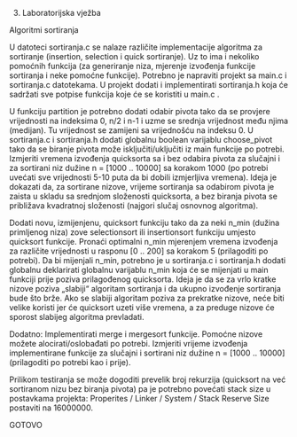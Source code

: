 3. Laboratorijska vježba

Algoritmi sortiranja 

U datoteci sortiranja.c se nalaze različite implementacije algoritma za sortiranje (insertion, selection i quick sortiranje). Uz to ima i nekoliko pomoćnih funkcija (za generiranje niza, mjerenje izvođenja funkcije sortiranja i neke pomoćne funkcije). Potrebno je napraviti projekt sa main.c i sortiranja.c datotekama. U projekt dodati i implementirati sortiranja.h koja će sadržati sve potpise funkcija koje će se koristiti u main.c .

U funkciju partition je potrebno dodati odabir pivota tako da se provjere vrijednosti na indeksima 0, n/2 i n-1 i uzme se srednja vrijednost među njima (medijan). Tu vrijednost se zamijeni sa vrijednošću na indeksu 0. U sortiranja.c i sortiranja.h dodati globalnu boolean varijablu choose_pivot tako da se biranje pivota može isključiti/uključiti iz main funkcije po potrebi. Izmjeriti vremena izvođenja quicksorta sa i bez odabira pivota za slučajni i za sortirani niz dužine n = [1000 .. 10000] sa korakom 1000 (po potrebi uvećati sve vrijednosti 5-10 puta da bi dobili izmjerljiva vremena). Ideja je dokazati da, za sortirane nizove, vrijeme sortiranja sa odabirom pivota je zaista u skladu sa srednjom složenosti quicksorta, a bez biranja pivota se približava kvadratnoj složenosti (najgori slučaj osnovnog algoritma). 

Dodati novu, izmijenjenu, quicksort funkciju tako da za neki n_min (dužina primljenog niza) zove selectionsort ili insertionsort funkciju umjesto quicksort funkcije. Pronaći optimalni n_min mjerenjem vremena izvođenja za različite vrijednosti u rasponu [0 .. 200] sa korakom 5 (prilagoditi po potrebi). Da bi mijenjali n_min, potrebno je u sortiranja.c i sortiranja.h dodati globalnu deklarirati globalnu varijablu n_min koja će se mijenjati u main funkciji prije poziva prilagođenog quicksorta. Ideja je da se za vrlo kratke nizove poziva „slabiji“ algoritam sortiranja i da ukupno izvođenje sortiranja bude što brže. Ako se slabiji algoritam poziva za prekratke nizove, neće biti velike koristi jer će quicksort uzeti više vremena, a za preduge nizove će sporost slabijeg algoritma prevladati.

Dodatno:
Implementirati merge i mergesort funkcije. Pomoćne nizove možete alocirati/oslobađati po potrebi. Izmjeriti vrijeme izvođenja implementirane funkcije za slučajni i sortirani niz dužine n = [1000 .. 10000] (prilagoditi po potrebi kao i prije).

Prilikom testiranja se može dogoditi prevelik broj rekurzija (quicksort na već sortiranom nizu bez biranja pivota) pa je potrebno povećati stack size u postavkama projekta: Properites / Linker / System / Stack Reserve Size postaviti na 16000000.


GOTOVO